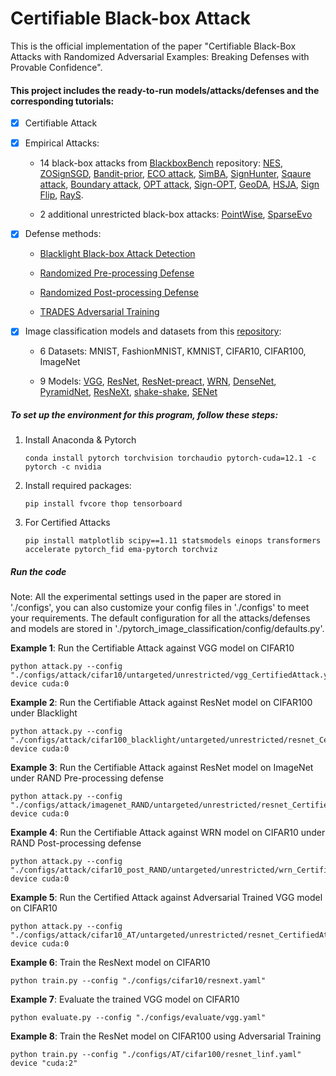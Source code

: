 # Certifiable Black-box Attack

This is the official implementation of the paper "Certifiable Black-Box Attacks with Randomized Adversarial Examples: Breaking Defenses with Provable Confidence".

#### This project includes the ready-to-run models/attacks/defenses and the corresponding tutorials:

- [x] Certifiable Attack

- [x] Empirical Attacks:
  
  - 14 black-box attacks from [BlackboxBench](https://github.com/SCLBD/BlackboxBench) repository: [NES](https://arxiv.org/abs/1804.08598), [ZOSignSGD](https://openreview.net/forum?id=BJe-DsC5Fm), [Bandit-prior](https://arxiv.org/abs/1807.07978), [ECO attack](https://arxiv.org/abs/1905.06635), [SimBA](https://arxiv.org/abs/1905.07121), [SignHunter](https://openreview.net/forum?id=SygW0TEFwH), [Sqaure attack](https://arxiv.org/abs/1912.00049), [Boundary attack](https://arxiv.org/abs/1712.04248), [OPT attack](https://arxiv.org/abs/1807.04457), [Sign-OPT](https://arxiv.org/abs/1909.10773), [GeoDA](https://arxiv.org/abs/2003.06468), [HSJA](https://arxiv.org/abs/1904.02144), [Sign Flip](https://www.ecva.net/papers/eccv_2020/papers_ECCV/html/2336_ECCV_2020_paper.php), [RayS](https://arxiv.org/abs/2006.12792).
  
  - 2 additional unrestricted black-box attacks: [PointWise](https://arxiv.org/abs/1805.09190), [SparseEvo](https://arxiv.org/abs/2202.00091)

- [x] Defense methods:
  
  - [Blacklight Black-box Attack Detection](https://www.usenix.org/conference/usenixsecurity22/presentation/li-huiying)
  
  - [Randomized Pre-processing Defense](https://arxiv.org/abs/2104.11470)
  
  - [Randomized Post-processing Defense](https://arxiv.org/abs/1811.02054)
  
  - [TRADES Adversarial Training](https://arxiv.org/abs/1901.08573)

- [x] Image classification models and datasets from this [repository](https://github.com/hysts/pytorch_image_classification):
  
  - 6 Datasets: MNIST, FashionMNIST, KMNIST, CIFAR10, CIFAR100, ImageNet
  
  - 9 Models:  [VGG](https://arxiv.org/abs/1409.1556), [ResNet](https://arxiv.org/abs/1512.03385),  [ResNet-preact](https://arxiv.org/abs/1603.05027), [WRN](https://arxiv.org/abs/1605.07146), [DenseNet](https://arxiv.org/abs/1608.06993), [PyramidNet](https://arxiv.org/abs/1610.02915), [ResNeXt](https://arxiv.org/abs/1611.05431), [shake-shake](https://arxiv.org/abs/1705.07485), [SENet](https://arxiv.org/abs/1709.01507)

##### To set up the environment for this program, follow these steps:

1. Install Anaconda & Pytorch
   
   ```
   conda install pytorch torchvision torchaudio pytorch-cuda=12.1 -c pytorch -c nvidia
   ```

2. Install required packages:
   
   ```
   pip install fvcore thop tensorboard 
   ```

3. For Certified Attacks
   
   ```
   pip install matplotlib scipy==1.11 statsmodels einops transformers accelerate pytorch_fid ema-pytorch torchviz
   ```

##### Run the code

Note: All the experimental settings used in the paper are stored in './configs',  you can also customize your config files in './configs' to meet your requirements. The default configuration for all the attacks/defenses and models are stored in './pytorch_image_classification/config/defaults.py'.



**Example 1**: Run the Certifiable Attack against VGG model on CIFAR10

```
python attack.py --config "./configs/attack/cifar10/untargeted/unrestricted/vgg_CertifiedAttack.yaml" device cuda:0
```

**Example 2**: Run the Certifiable Attack against ResNet model on CIFAR100 under Blacklight

```
python attack.py --config "./configs/attack/cifar100_blacklight/untargeted/unrestricted/resnet_CertifiedAttack.yaml" device cuda:0
```

**Example 3**: Run the Certifiable Attack against ResNet model on ImageNet under RAND Pre-processing defense

```
python attack.py --config "./configs/attack/imagenet_RAND/untargeted/unrestricted/resnet_CertifiedAttack.yaml" device cuda:0
```

**Example 4**: Run the Certifiable Attack against WRN model on CIFAR10 under RAND Post-processing defense

```
python attack.py --config "./configs/attack/cifar10_post_RAND/untargeted/unrestricted/wrn_CertifiedAttack.yaml" device cuda:0
```

**Example 5**: Run the Certified Attack against Adversarial Trained VGG model on CIFAR10

```
python attack.py --config "./configs/attack/cifar10_AT/untargeted/unrestricted/resnet_CertifiedAttack_l2.yaml" device cuda:0
```

**Example 6**: Train the ResNext model on CIFAR10

```
python train.py --config "./configs/cifar10/resnext.yaml"
```

**Example 7**: Evaluate the trained VGG model on CIFAR10

```
python evaluate.py --config "./configs/evaluate/vgg.yaml"
```

**Example 8**: Train the ResNet model on CIFAR100 using Adversarial Training

```
python train.py --config "./configs/AT/cifar100/resnet_linf.yaml" device "cuda:2"
```